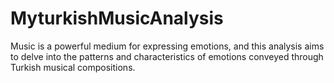 # MyturkishMusicAnalysis
Music is a powerful medium for expressing emotions, and this analysis aims to delve into the patterns and characteristics of emotions conveyed through Turkish musical compositions.
